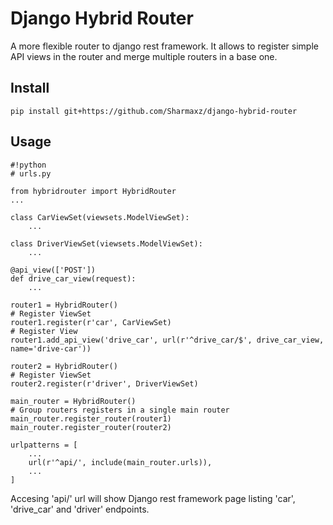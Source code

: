 Django Hybrid Router
=========

A more flexible router to django rest framework. It allows to register simple API views in the router and merge multiple routers in a base one.


## Install

```pip install git+https://github.com/Sharmaxz/django-hybrid-router```


## Usage

```
#!python
# urls.py

from hybridrouter import HybridRouter
...

class CarViewSet(viewsets.ModelViewSet):
    ...

class DriverViewSet(viewsets.ModelViewSet):
    ...

@api_view(['POST'])
def drive_car_view(request):
    ...

router1 = HybridRouter()
# Register ViewSet
router1.register(r'car', CarViewSet)
# Register View
router1.add_api_view('drive_car', url(r'^drive_car/$', drive_car_view, name='drive-car'))

router2 = HybridRouter()
# Register ViewSet
router2.register(r'driver', DriverViewSet)

main_router = HybridRouter()
# Group routers registers in a single main router
main_router.register_router(router1)
main_router.register_router(router2)

urlpatterns = [
    ...
    url(r'^api/', include(main_router.urls)),
    ...
]
```

Accesing 'api/' url will show Django rest framework page listing 'car', 'drive_car' and 'driver' endpoints.

